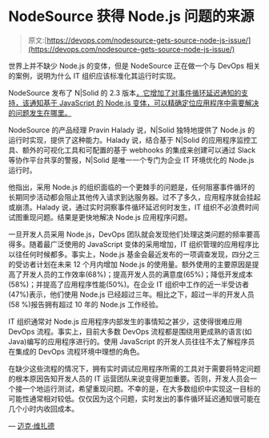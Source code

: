 # NodeSource 获得 Node.js 问题的来源

> 原文:[https://devops.com/nodesource-gets-source-node-js-issue/](https://devops.com/nodesource-gets-source-node-js-issue/)

世界上并不缺少 Node.js 的变体，但是 NodeSource 正在做一个与 DevOps 相关的案例，说明为什么 IT 组织应该标准化其运行时实现。

NodeSource 发布了 N|Solid 的 2.3 版本[，它增加了对事件循环延迟通知的支持，该通知基于 JavaScript 的 Node.js 变体，可以精确定位应用程序中需要解决的问题发生在哪里。](http://www.businesswire.com/news/home/20170727005279/en/NSolid-2.3-Improves-Performance-Issues-Resolution-Times)

NodeSource 的产品经理 Pravin Halady 说，N|Solid 独特地提供了 Node.js 的运行时实现，提供了这种能力。Halady 说，结合基于 N|Solid 的应用程序监控工具、额外的可视化工具和可配置的基于 webhooks 的集成来创建可以通过 Slack 等协作平台共享的警报，N|Solid 是唯一一个专门为企业 IT 环境优化的 Node.js 运行时。

他指出，采用 Node.js 的组织面临的一个更棘手的问题是，任何阻塞事件循环的长期同步活动都会阻止其他传入请求到达服务器。过不了多久，应用程序就会挂起或崩溃。Halady 说，通过实时洞察事件循环延迟何时发生，IT 组织不必浪费时间试图重现问题。结果是更快地解决 Node.js 应用程序问题。

一旦开发人员采用 Node.js，DevOps 团队就会发现他们处理这类问题的频率要高得多。随着最广泛使用的 JavaScript 变体的采用增加，IT 组织管理的应用程序比以往任何时候都多。事实上，Node.js 基金会最近发布的一项调查发现，四分之三的受访者计划在未来 12 个月内增加 Node.js 的使用量。额外使用的主要原因是提高了开发人员的工作效率(68%)；提高开发人员的满意度(65%)；降低开发成本(58%)；并提高了应用程序性能(50%)。在企业 IT 组织中工作的近一半受访者(47%)表示，他们使用 Node.js 已经超过三年。相比之下，超过一半的开发人员(58 %)报告拥有超过 10 年的 Node.js 工作经验。

IT 组织通常对 Node.js 应用程序内部发生的事情知之甚少，这使得很难应用 DevOps 流程。事实上，目前大多数 DevOps 流程都是围绕用更成熟的语言(如 Java)编写的应用程序进行的。使用 JavaScript 的开发人员往往不太了解程序员在集成的 DevOps 流程环境中理想的角色。

在缺少这些流程的情况下，拥有实时调试应用程序所需的工具对于需要将特定问题的根本原因告知开发人员的 IT 运营团队来说变得更加重要。否则，开发人员会一个接一个地运行测试，希望重现问题。不幸的是，在大多数组织中实现这一目标的可能性通常相对较低。仅仅因为这个问题，实时发出的事件循环延迟通知很可能在几个小时内收回成本。

— [迈克·维扎德](https://devops.com/author/mike-vizard/)